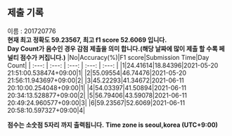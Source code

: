 


  
## 제출 기록  
이름 : 201720776  
**현재 최고 정확도 59.23567, 최고 f1 score 52.6069 입니다.**  
**Day Count가 음수인 경우 감점 제출을 의미 합니다.(해당 날짜에 많이 제출 할 수록 페널티 점수가 커집니다.)**
|No|Accuracy(%)|F1 score|Submission Time|Day Count|
| :---: | :---: | :---: | :---: | :---: |
|1|24.41614|18.84396|2021-05-20 21:51:00.538474+09:00|1|
|2|55.09554|46.74476|2021-05-20 21:56:11.943697+09:00|2|
|3|45.22293|41.34672|2021-06-11 20:10:00.254048+09:00|1|
|4|54.03397|41.50894|2021-06-11 20:34:13.528877+09:00|2|
|5|56.79406|43.59078|2021-06-11 20:49:24.960577+09:00|3|
|6|59.23567|52.6069|2021-06-11 20:58:10.597327+09:00|4|


**점수는 소숫점 5자리 까지 출력됩니다.**
**Time zone is seoul,korea (UTC+9:00)**
